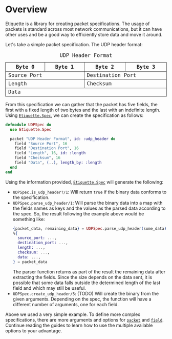 # Overview

Etiquette is a library for creating packet specifications. The usage of packets
is standard across most network communications, but it can have other uses and be
a good way to efficiently store data and move it around.

Let's take a simple packet specification. The UDP header format:

<style>
  table { border-collapse: collapse; table-layout: fixed; width: 100%; font-family: ui-monospace, monospace; }
  caption { "margin-bottom: 8px; font-weight: bold;" }
  th { border: 1px solid currentColor; width: 6.25%; }
  td { border: 1px solid currentColor; }
</style>
<table aria-label="UDP Header Format">
  <caption>UDP Header Format</caption>
  <tr>
    <th colspan="8">Byte 0</th>
    <th colspan="8">Byte 1</th>
    <th colspan="8">Byte 2</th>
    <th colspan="8">Byte 3</th>
  </tr>
  <tr>
    <td colspan="16">Source Port</td>
    <td colspan="16">Destination Port</td>
  </tr>
  <tr>
    <td colspan="16">Length</td>
    <td colspan="16">Checksum</td>
  </tr>
  <tr>
    <td colspan="32">Data</td>
  </tr>
</table>

From this specification we can gather that the packet has five fields, the first
with a fixed length of two bytes and the last with an indefinite length. Using
[`Etiquette.Spec`](`Etiquette.Spec`), we can create the specification as
follows:

```elixir
defmodule UDPSpec do
  use Etiquette.Spec

  packet "UDP Header Format", id: :udp_header do
    field "Source Port", 16
    field "Destination Port", 16 
    field "Length", 16, id: :length
    field "Checksum", 16
    field "Data", (..), length_by: :length
  end
end
```

Using the information provided, [`Etiquette.Spec`](`Etiquette.Spec`) will
generate the following:

- `UDPSpec.is_udp_header?/1`: Will return `true` if the binary data conforms to
  the specification.
- `UDPSpec.parse_udp_header/1`: Will parse the binary data into a map with the
  fields names as keys and the values as the parsed data according to the spec.
  So, the result following the example above would be something like:
  ```elixir
  {packet_data, remaining_data} = UDPSpec.parse_udp_header(some_data)
  %{
    source_port: ...,
    destination_port: ...,
    length: ...,
    checksum: ...,
    data: ...,
  } = packet_data
  ```
  The parser function returns as part of the result the remaining data after
  extracting the fields. Since the size depends on the data sent, it is possible
  that some data falls outside the determined length of the last field and
  which may still be useful.
- `UDPSpec.create_udp_header/5`: (TODO) Will create the binary from the given
  arguments. Depending on the spec, the function will have a different number of
  arguments, one for each field.

Above we used a very simple example. To define more complex specifications,
there are more arguments and options for
[`packet`](`Etiquette.Spec.packet/3`) and
[`field`](`Etiquette.Spec.field/3`). Continue reading the guides to learn how
to use the multiple available options to your advantage.
